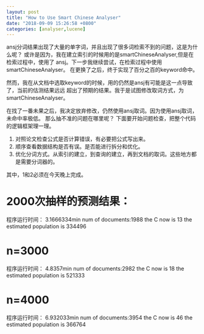 ```yaml
---
layout: post
title: "How to Use Smart Chinese Analyser"
date: "2018-09-09 15:26:58 +0800"
categories: [analyser,lucene]
---
```

ansj分词结果出现了大量的单字词，并且出现了很多词检索不到的问题，这是为什么呢？
或许是因为，我在建立索引的时候用的是smartChineseAnalyser,但是在检索过程中，使用了
ansj。下一步我继续尝试，在检索过程中使用smartChineseAnalyser。
在更换了之后，终于实现了百分之百的keyword命中。

然而，我在从文档中选取keyword的时候，用的仍然是ansj有可能是这一点导致了，当前的估测结果远远
超出了预期的结果。我于是试图修改取词方式，为smartChineseAnalyser。

在找了一番未果之后，我决定放弃修改，仍然使用ansj取词。因为使用ansj取词，未命中率极低。
那么抽不准的问题在哪里呢？
下面要开始问题检查，把整个代码的逻辑框架理一理。
1. 对照论文检查公式是否计算错误，有必要把公式写出来。
2. 顺序查看数据结构是否有误。是否能进行拆分和优化。
3. 优化分词方式。从索引的建立，到查询的建立，再到文档的取词。这些地方都是需要分词器的。

其中，1和2必须在今天晚上完成。

2000次抽样的预测结果：
================================================================
程序运行时间： 3.1666334min
num of documents:1988
the C now is 13
the estimated population is 334496

n=3000
================================================================
程序运行时间： 4.8357min
num of documents:2982
the C now is 18
the estimated population is  521333

n=4000
================================================================
程序运行时间： 6.932033min
num of documents:3954
the C now is 46
the estimated population is 366764
